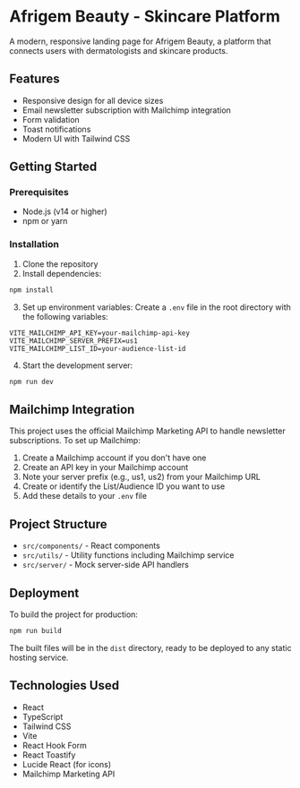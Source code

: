 # Afrigem Beauty - Skincare Platform

A modern, responsive landing page for Afrigem Beauty, a platform that connects users with dermatologists and skincare products.

## Features

- Responsive design for all device sizes
- Email newsletter subscription with Mailchimp integration
- Form validation
- Toast notifications
- Modern UI with Tailwind CSS

## Getting Started

### Prerequisites

- Node.js (v14 or higher)
- npm or yarn

### Installation

1. Clone the repository
2. Install dependencies:

```bash
npm install
```

3. Set up environment variables:
   Create a `.env` file in the root directory with the following variables:

```
VITE_MAILCHIMP_API_KEY=your-mailchimp-api-key
VITE_MAILCHIMP_SERVER_PREFIX=us1
VITE_MAILCHIMP_LIST_ID=your-audience-list-id
```

4. Start the development server:

```bash
npm run dev
```

## Mailchimp Integration

This project uses the official Mailchimp Marketing API to handle newsletter subscriptions. To set up Mailchimp:

1. Create a Mailchimp account if you don't have one
2. Create an API key in your Mailchimp account
3. Note your server prefix (e.g., us1, us2) from your Mailchimp URL
4. Create or identify the List/Audience ID you want to use
5. Add these details to your `.env` file

## Project Structure

- `src/components/` - React components
- `src/utils/` - Utility functions including Mailchimp service
- `src/server/` - Mock server-side API handlers

## Deployment

To build the project for production:

```bash
npm run build
```

The built files will be in the `dist` directory, ready to be deployed to any static hosting service.

## Technologies Used

- React
- TypeScript
- Tailwind CSS
- Vite
- React Hook Form
- React Toastify
- Lucide React (for icons)
- Mailchimp Marketing API